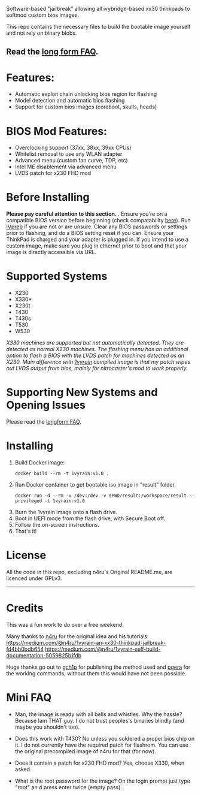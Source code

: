 Software-based "jailbreak" allowing all ivybridge-based xx30 thinkpads to softmod custom bios images.

This repo contains the necessary files to build the bootable image yourself and not rely on binary blobs.

## Read the [long form FAQ](https://medium.com/@n4ru/1vyrain-an-xx30-thinkpad-jailbreak-fd4bb0bdb654).

# Features:
- Automatic exploit chain unlocking bios region for flashing
- Model detection and automatic bios flashing
- Support for custom bios images (coreboot, skulls, heads)

# BIOS Mod Features:
- Overclocking support (37xx, 38xx, 39xx CPUs)
- Whitelist removal to use any WLAN adapter
- Advanced menu (custom fan curve, TDP, etc)
- Intel ME disablement via advanced menu
- LVDS patch for x230 FHD mod

# Before Installing
**Please pay careful attention to this section.** . Ensure you're on a compatible BIOS version before beginning (check compatability [here](https://github.com/gch1p/thinkpad-bios-software-flashing-guide#bios-versions)). Run [IVprep](https://github.com/n4ru/IVprep) if you are not or are unsure. Clear any BIOS passwords or settings prior to flashing, and do a BIOS setting reset if you can. Ensure your ThinkPad is charged and your adapter is plugged in. If you intend to use a custom image, make sure you plug in ethernet prior to boot and that your image is directly accessible via URL.

# Supported Systems
- X230
- X330*
- X230t
- T430
- T430s
- T530
- W530

*X330 machines are supported but not automatically detected. They are detected as normal X230 machines. The flashing menu has an additional option to flash a BIOS with the LVDS patch for machines detected as an X230. Main difference with [1vyrain](https://github.com/n4ru/1vrain) compiled image is that my patch wipes out LVDS output from bios, mainly for nitrocaster's mod to work properly.*

# Supporting New Systems and Opening Issues
Please read the [longform FAQ](https://medium.com/@n4ru/1vyrain-an-xx30-thinkpad-jailbreak-fd4bb0bdb654).

# Installing

1. Build Docker image:
   ```console
   docker build --rm -t 1vyrain:v1.0 .
   ```
2. Run Docker container to get bootable iso image in "result" folder.
   ```console
   docker run -d --rm -v /dev:/dev -v $PWD/result:/workspace/result --privileged -t 1vyrain:v1.0
   ```
3. Burn the 1vyrain image onto a flash drive.
4. Boot in UEFI mode from the flash drive, with Secure Boot off.
5. Follow the on-screen instructions.
6. That's it!

# License

All the code in this repo, excluding n4ru's Original README.me, are licenced under GPLv3.

---

# Credits

This was a fun work to do over a free weekend.

Many thanks to [n4ru](https://1vyra.in/) for the original idea and his tutorials:
https://medium.com/@n4ru/1vyrain-an-xx30-thinkpad-jailbreak-fd4bb0bdb654
https://medium.com/@n4ru/1vyrain-self-build-documentation-5059825b1fdb

Huge thanks go out to [gch1p](https://github.com/gch1p/thinkpad-bios-software-flashing-guide) for publishing the method used and [pgera](https://github.com/hamishcoleman/thinkpad-ec/issues/70#issuecomment-417903315) for the working commands, without them this would have not been possible.

# Mini FAQ

- Man, the image is ready with all bells and whistles. Why the hassle?
Because Iam THAT guy. I do not trust peoples's binaries blindly (and maybe you shouldn't too).

- Does this work with T430?
No unless you soldered a proper bios chip on it. I do not currently have the required patch for flashrom. You can use the original precompiled image of n4ru for that (for now).

- Does it contain a patch for x230 FHD mod?
Yes, choose X330, when asked.

- What is the root password for the image? On the login prompt just type "root" an d press enter twice (empty pass).
